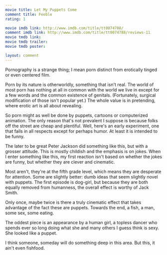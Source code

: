 ```yaml
---
movie title: Let My Puppets Come
comment title: Feeble
rating: 1

movie imdb link: http://www.imdb.com/title/tt0074788/
comment imdb link: http://www.imdb.com/title/tt0074788/reviews-11
movie tmdb link: 
movie tmdb trailer: 
movie tmdb poster: 

layout: comment
---
```


Pornography is a strange thing; I mean porn distinct from erotically tinged or even centered film.

Porn by its nature is otherworldly, something that isn't real. The world of most porn has nothing at all in common with the world we live in except for a few words and the common existence of genitals. (Fortunately, surgical modification of those isn't popular yet.) The whole value is in pretending, where erotic art is all about revealing.

So porn might as well be done by puppets, cartoons or computerized animation. The only reason that's not prevalent I suppose is because folks off the street are cheap and plentiful. Well, here's an early experiment, one that fails in all respects except for perhaps humor. At least it is intended to be funny.

The later to be great Peter Jackson did something like this, but with a grosser attitude. This is mostly childish and the emphasis is on jokes. When I enter something like this, my first reaction isn't based on whether the jokes are funny, but whether they are clever and cinematic.

Most aren't, they're at the fifth grade level, which means they are desperate for attention. Some are slightly better: dumb ideas that seem slightly novel with puppets. The first episode is dog-girl, but because they are both equally removed from humanness, the overall effect is worthy of Jack Smith.

Only once, maybe twice is there a truly cinematic effect that takes advantage of the fact these are puppets. Towards the end, a fish, a man, some sex, some eating.

The oddest piece is an appearance by a human girl, a topless dancer who spends ever so long doing what she and many others I guess think is sexy. She looked like a puppet.

I think someone, someday will do something deep in this area. But this, it ain't even fishfood.